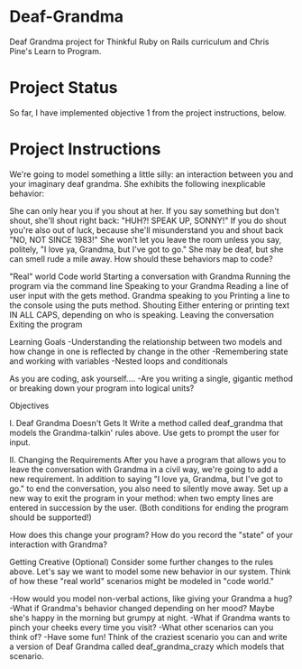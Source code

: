 Deaf-Grandma
============

Deaf Grandma project for Thinkful Ruby on Rails curriculum and Chris Pine's Learn to Program. 

Project Status
==============

So far, I have implemented objective 1 from the project instructions, below. 


Project Instructions
====================

We're going to model something a little silly: an interaction between you and your imaginary deaf grandma. She exhibits the following inexplicable behavior:
 
She can only hear you if you shout at her.
If you say something but don't shout, she'll shout right back: "HUH?! SPEAK UP, SONNY!"
If you do shout you're also out of luck, because she'll misunderstand you and shout back "NO, NOT SINCE 1983!"
She won't let you leave the room unless you say, politely, "I love ya, Grandma, but I've got to go." She may be deaf, but she can smell rude a mile away.
How should these behaviors map to code?
 
"Real" world	                                  Code world
Starting a conversation with Grandma	          Running the program via the command line
Speaking to your Grandma	                      Reading a line of user input with the gets method.
Grandma speaking to you	                        Printing a line to the console using the puts method.
Shouting	                                      Either entering or printing text IN ALL CAPS, depending on who is speaking.
Leaving the conversation	                      Exiting the program
 
Learning Goals
-Understanding the relationship between two models and how change in one is reflected by change in the other
-Remembering state and working with variables
-Nested loops and conditionals
 
As you are coding, ask yourself....
-Are you writing a single, gigantic method or breaking down your program into logical units?
 
Objectives
 
I. Deaf Grandma Doesn't Gets It
Write a method called deaf_grandma that models the Grandma-talkin' rules above. Use gets to prompt the user for input.
 
II. Changing the Requirements
After you have a program that allows you to leave the conversation with Grandma in a civil way, we're going to add a new requirement. In addition to saying "I love ya, Grandma, but I've got to go." to end the conversation, you also need to silently move away. Set up a new way to exit the program in your method: when two empty lines are entered in succession by the user. (Both conditions for ending the program should be supported!)
 
How does this change your program? How do you record the "state" of your interaction with Grandma?
 
Getting Creative (Optional)
Consider some further changes to the rules above. Let's say we want to model some new behavior in our system. Think of how these "real world" scenarios might be modeled in "code world."
 
-How would you model non-verbal actions, like giving your Grandma a hug?
-What if Grandma's behavior changed depending on her mood? Maybe she's happy in the morning but grumpy at night.
-What if Grandma wants to pinch your cheeks every time you visit?
-What other scenarios can you think of?
-Have some fun! Think of the craziest scenario you can and write a version of Deaf Grandma called deaf_grandma_crazy which models that scenario.
